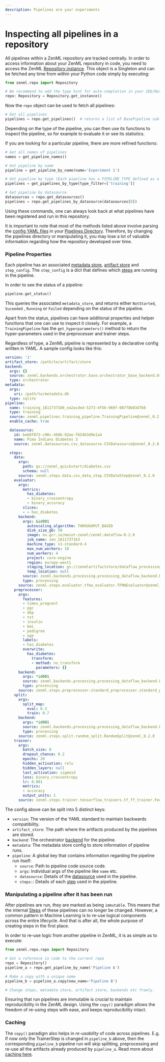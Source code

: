 ```yaml
---
description: Pipelines are your experiments
---
```


# Inspecting all pipelines in a repository

All pipelines within a ZenML repository are tracked centrally. In order to access information about your ZenML repository in code, you need to access the ZenML [Repository instance](../api-reference/zenml/zenml.repo.md#zenml-repo-package). This object is a Singleton and can be fetched any time from within your Python code simply by executing:

```python
from zenml.repo import Repository

# We recommend to add the type hint for auto-completion in your IDE/Notebook
repo: Repository = Repository.get_instance()
```

Now the `repo` object can be used to fetch all pipelines:

```python
# Get all pipelines
pipelines = repo.get_pipelines()  # returns a list of BasePipeline sub-classed objects
```

Depending on the type of the pipeline, you can then use its functions to inspect the pipeline, so for example to evaluate it or see its statistics.

If you are looking for a particular pipeline, there are more refined functions:

```python
# Get all names of pipelines
names = get_pipeline_names()

# Get pipeline by name
pipeline = get_pipeline_by_name(name='Experiment 1')

# Get pipeline by type (Each pipeline has a PIPELINE_TYPE defined as a string)
pipelines = get_pipelines_by_type(type_filter=['training'])

# Get pipeline by datasource
datasources = repo.get_datasources()
pipelines = repo.get_pipelines_by_datasource(datasources[0])
```

Using these commands, one can always look back at what pipelines have been registered and run in this repository.

It is important to note that most of the methods listed above involve parsing the [config YAML files](http://docs.zenml.io.s3-website.eu-central-1.amazonaws.com/pipelines/what-is-a-pipeline.html) in your [Pipelines Directory](http://docs.zenml.io.s3-website.eu-central-1.amazonaws.com/repository/pipeline-directory.html). Therefore, by changing the pipelines directory or manipulating it, you may lose a lot of valuable information regarding how the repository developed over time.

### Pipeline Properties

Each pipeline has an associated [metadata store](../core-concepts.md#metadata-store), [artifact store](../core-concepts.md#artifact-store) and `step_config`. The `step_config` is a dict that defines which [steps](../core-concepts.md#steps) are running in the pipeline.

In order to see the status of a pipeline:

```python
pipeline.get_status()
```

This queries the associated `metadata_store`, and returns either `NotStarted`, `Suceeded` , `Running` or `Failed` depending on the status of the pipeline.

Apart from the status, pipelines can have additional properties and helper functions that one can use to inspect it closely. For example, a `TrainingPipeline` has the `get_hyperparameters()` method to return the hyper-parameters used in the preprocesser and trainer steps.

Regardless of type, a ZenML pipeline is represented by a declarative config written in YAML. A sample config looks like this:

```yaml
version: '1'
artifact_store: /path/to/artifact/store
backend:
  args: {}
  source: zenml.backends.orchestrator.base.orchestrator_base_backend.OrchestratorBaseBackend@zenml_0.2.0
  type: orchestrator
metadata:
  args:
    uri: /path/to/metadata.db
  type: sqlite
pipeline:
  name: training_1611737166_ea2acded-5273-4f56-969f-087f8b03d7b8
  type: training
  source: zenml.pipelines.training_pipeline.TrainingPipeline@zenml_0.2.0
  enable_cache: true

  datasource:
    id: be68f872-c90c-450b-92ee-f65463d9e1a4
    name: Pima Indians Diabetes 3
    source: zenml.datasources.csv_datasource.CSVDatasource@zenml_0.2.0

  steps:
    data:
      args:
        path: gs://zenml_quickstart/diabetes.csv
        schema: null
      source: zenml.steps.data.csv_data_step.CSVDataStep@zenml_0.2.0
    evaluator:
      args:
        metrics:
          has_diabetes:
          - binary_crossentropy
          - binary_accuracy
        slices:
        - - has_diabetes
      backend:
        args: &id001
          autoscaling_algorithm: THROUGHPUT_BASED
          disk_size_gb: 50
          image: eu.gcr.io/maiot-zenml/zenml:dataflow-0.2.0
          job_name: zen_1611737163
          machine_type: n1-standard-4
          max_num_workers: 10
          num_workers: 4
          project: core-engine
          region: europe-west1
          staging_location: gs://zenmlartifactstore/dataflow_processing/staging
          temp_location: null
        source: zenml.backends.processing.processing_dataflow_backend.ProcessingDataFlowBackend@zenml_0.2.0
        type: processing
      source: zenml.steps.evaluator.tfma_evaluator.TFMAEvaluator@zenml_0.2.0
    preprocesser:
      args:
        features:
        - times_pregnant
        - pgc
        - dbp
        - tst
        - insulin
        - bmi
        - pedigree
        - age
        labels:
        - has_diabetes
        overwrite:
          has_diabetes:
            transform:
            - method: no_transform
              parameters: {}
      backend:
        args: *id001
        source: zenml.backends.processing.processing_dataflow_backend.ProcessingDataFlowBackend@zenml_0.2.0
        type: processing
      source: zenml.steps.preprocesser.standard_preprocesser.standard_preprocesser.StandardPreprocesser@zenml_0.2.0
    split:
      args:
        split_map:
          eval: 0.3
          train: 0.7
      backend:
        args: *id001
        source: zenml.backends.processing.processing_dataflow_backend.ProcessingDataFlowBackend@zenml_0.2.0
        type: processing
      source: zenml.steps.split.random_split.RandomSplit@zenml_0.2.0
    trainer:
      args:
        batch_size: 8
        dropout_chance: 0.2
        epochs: 20
        hidden_activation: relu
        hidden_layers: null
        last_activation: sigmoid
        loss: binary_crossentropy
        lr: 0.001
        metrics:
        - accuracy
        output_units: 1
      source: zenml.steps.trainer.tensorflow_trainers.tf_ff_trainer.FeedForwardTrainer@zenml_0.2.0
```

The config above can be split into 5 distinct keys:

* `version`: The version of the YAML standard to maintain backwards compatibility.
* `artifact_store`: The path where the artifacts produced by the pipelines are stored.
* `backend`: The orchestrator [backend](http://docs.zenml.io.s3-website.eu-central-1.amazonaws.com/backends/what-is-a-backend.html) for the pipeline.
* `metadata`: The metadata store config to store information of pipeline runs.
* `pipeline`: A global key that contains information regarding the pipeline run itself:
  * `source`: Path to pipeline code source code.
  * `args`: Individual args of the pipeline like `name` etc.
  * `datasource`: Details of the [datasource](http://docs.zenml.io.s3-website.eu-central-1.amazonaws.com/datasources/what-is-a-datasource.html) used in the pipeline.
  * `steps:`: Details of each [step](https://github.com/maiot-io/zenml/tree/9c7429befb9a99f21f92d13deee005306bd06d66/docs/book/pipelines/steps/what-is-a-step.md) used in the pipeline.

### Manipulating a pipeline after it has been run

After pipelines are run, they are marked as being `immutable`. This means that the internal [Steps](https://github.com/maiot-io/zenml/tree/9c7429befb9a99f21f92d13deee005306bd06d66/docs/book/pipelines/steps/what-is-a-step.md) of these pipelines can no longer be changed. However, a common pattern in Machine Learning is to re-use logical components across the entire lifecycle. And that is after all, the whole purpose of creating steps in the first place.

In order to re-use logic from another pipeline in ZenML, it is as simple as to execute:

```python
from zenml.repo.repo import Repository

# Get a reference in code to the current repo
repo = Repository()
pipeline_a = repo.get_pipeline_by_name('Pipeline A')

# Make a copy with a unique name
pipeline_b = pipeline_a.copy(new_name='Pipeline B')

# Change steps, metadata store, artifact store, backends etc freely.
```

Ensuring that run pipelines are immutable is crucial to maintain reproducibility in the ZenML design. Using the `copy()` paradigm allows the freedom of re-using steps with ease, and keeps reproducibility intact.

### Caching

The `copy()` paradigm also helps in _re-usability_ of code across pipelines. E.g. If now only the TrainerStep is changed in `pipeline_b` above, then the corresponding `pipeline_b` pipeline run will skip splitting, preprocessing and re-use all the artifacts already produced by `pipeline_a`. Read more about [caching here](https://github.com/maiot-io/zenml/tree/9c7429befb9a99f21f92d13deee005306bd06d66/docs/book/pipelines/benefits/reusing-artifacts.md).

